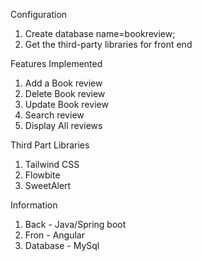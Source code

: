 Configuration 

1. Create database name=bookreview;
2. Get the third-party libraries for front end
   
Features Implemented 

1. Add a Book review
2. Delete Book review
3. Update Book review
4. Search review
5. Display All reviews

Third Part Libraries

1. Tailwind CSS
2. Flowbite
3. SweetAlert

Information
1. Back - Java/Spring boot
2. Fron - Angular
3. Database - MySql
